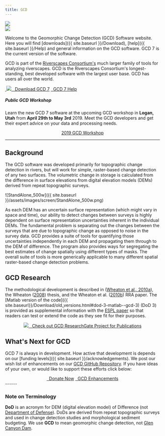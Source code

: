 ```yaml
---
title: GCD
---
```


<div class="float-right">
<img src="{{ site.baseurl }}/assets/images/GCD_SplashLogo_200.png">
<br>
<a href="https://riverscapes.xyz"><img src="{{ site.baseurl }}/assets/images/logos/RiverscapesConsortium_Logo_Black_BHS_200w.png"></a></div>

Welcome to the Geomorphic Change Detection (GCD) Software website. Here you will find [downloads]({{ site.baseurl }}/Download), [help]({{ site.baseurl }}/Help) and general information on the GCD software. GCD 7 is the current version of the software.

GCD is part of the [Riverscapes Consortium's](https://riverscapes.xyz) much larger family of tools for analyzing riverscapes.  GCD is the Riverscapes Consortium's  longest-standing, best developed software with the largest user base. GCD has users all over the world. 

<a class="button large" href="{{ site.baseurl }}/Download">
​        <img src="{{ site.baseurl}}/assets/images/icons/GCDAddIn.png">
​        &nbsp;&nbsp;Download GCD 7</a>
<a class="button large" href="{{ site.baseurl}}/Help"> <i class="fa fa-question-circle"></i>&nbsp;&nbsp;GCD 7 Help</a>



##### Public GCD Workshop

Learn the new GCD 7 software at the upcoming GCD workshop in **Logan, Utah** from **April 29th to May 3rd** 2019. Meet the GCD developers and get their expert advice on your data and processing needs.

<div align="center">
	<a class="button alert" href="{{ site.baseurl }}/Workshops/2019/wats6850"> 2019 GCD Workshop</a>
</div>

------

## Background

The GCD software was developed primarily for topographic change detection in rivers, but will work for simple, raster-based change detection of any two surfaces. The volumetric change in storage is calculated from the difference in surface elevations from digital elevation models (DEMs) derived from repeat topographic surveys. 

![StandAlone_500w]({{ site.baseurl }}/assets/images/screen/StandAlone_500w.png)

As each DEM has an uncertain surface representation (which might vary in space and time), our ability to detect changes between surveys is highly dependent on surface representation uncertainties inherent in the individual DEMs. The fundamental problem is separating out the changes between the surveys that are due to topographic change as opposed to noise in the survey data. GCD provides a suite of tools for quantifying those uncertainties independently in each DEM and propagating them through to the DEM of difference. The program also provides ways for segregating the best estimates of change spatially using different types of masks. The overall suite of tools is more generically applicable to many different spatial raster-based change detection problems.

## GCD Research

The methodological development is described in ([Wheaton et al., 2010a](http://dx.doi.org/10.1002/esp.1886)), the Wheaton ([2008](http://sites.google.com/a/joewheaton.org/www/Home/research/projects-1/morphological-sediment-budgeting/phdthesis)) thesis, and the Wheaton et al. ([2010b](http://dx.doi.org/10.1002/rra.1305)) RRA paper. The [Matlab version of the code]({{ site.baseurl}}/Download/old_versions.html#dod-3-matlab--gcd-3) (DoD 3) is provided as supplemental information with the [ESPL paper](http://dx.doi.org/10.1002/esp.1886) so that readers can test or extend the code as they see fit for their purposes.

<div align="center">
	<a class="hollow button" href="https://www.researchgate.net/project/Geomorphic-Change-Detection" ><img src="{{ site.baseurl }}/assets/images/icons/ResearchGate_Icon.png">&nbsp;&nbsp; Check out GCD ResearchGate Project for Publications</a>
</div>

## What's Next for GCD

GCD 7 is always in development. How active that development is depends on our [funding levels]({{ site.baseurl }}/acknowledgements). We post our wish list of enhancements on our [GCD GitHub Repository](https://github.com/Riverscapes/gcd/issues?q=is%3Aopen+is%3Aissue+label%3Aenhancement).  If you have ideas of your own, or would like to support these efforts click below:
<div align="center">
	<a class="button success" href="{{ site.baseurl}}/Download/future-feature-request#want-to-donate-to-the-cause" ><i class="fa fa-paypal"></i>&nbsp;&nbsp;Donate Now</a>
	<a class="hollow button" href="{{ site.baseurl}}/Download/future-feature-request#making-feature-requests" ><i class="fa fa-lightbulb-o"></i>&nbsp;&nbsp;GCD Enhancements</a>
</div>
------

### Note on Terminology

**DoD** is an acronym for DEM (digital elevation model) of Difference (not [Department of Defense](https://www.defense.gov/)). DoDs are derived from repeat topographic surveys and used in change detection studies and morphological sediment budgeting. We use **GCD** to mean geomorphic change detection, not [Glen Canyon Dam](https://www.usbr.gov/uc/rm/crsp/gc).
